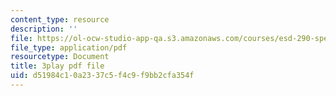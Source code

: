 ```yaml
---
content_type: resource
description: ''
file: https://ol-ocw-studio-app-qa.s3.amazonaws.com/courses/esd-290-special-topics-in-supply-chain-management-spring-2005/d51984c10a2337c5f4c9f9bb2cfa354f_uON1av7YiHw.pdf
file_type: application/pdf
resourcetype: Document
title: 3play pdf file
uid: d51984c1-0a23-37c5-f4c9-f9bb2cfa354f
---
```

